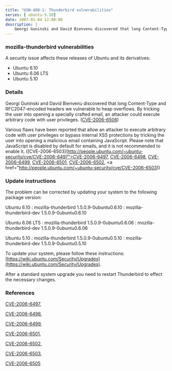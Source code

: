 ```yaml
---
title: "USN-400-1: Thunderbird vulnerabilities"
series: [ ubuntu-5.10]
date: 2007-01-04 12:00:00
description: |
    Georgi Guninski and David Bienvenu discovered that long Content-Type and  RFC2047-encoded headers we vulnerable to heap overflows.  By tricking  the user into opening a specially crafted email, an attacker could  execute arbitrary code with user privileges.  ([CVE-2006-6506](http://people.ubuntu.com/~ubuntu-security/cve/CVE-2006-6506))
--- 
```

 
 


### mozilla-thunderbird vulnerabilities

A security issue affects these releases of Ubuntu and its derivatives:

* Ubuntu 6.10
* Ubuntu 6.06 LTS
* Ubuntu 5.10

### Details

Georgi Guninski and David Bienvenu discovered that long Content-Type and RFC2047-encoded headers we vulnerable to heap overflows. By tricking the user into opening a specially crafted email, an attacker could execute arbitrary code with user privileges. ([CVE-2006-6506](http://people.ubuntu.com/~ubuntu-security/cve/CVE-2006-6506))

Various flaws have been reported that allow an attacker to execute arbitrary code with user privileges or bypass internal XSS protections by tricking the user into opening a malicious email containing JavaScript. Please note that JavaScript is disabled by default for emails, and it is not recommended to enable it. ([CVE-2006-6503](http://people.ubuntu.com/~ubuntu-security/cve/CVE-2006-6497">CVE-2006-6497</a>, <a href="http://people.ubuntu.com/~ubuntu-security/cve/CVE-2006-6498">CVE-2006-6498</a>, <a href="http://people.ubuntu.com/~ubuntu-security/cve/CVE-2006-6499">CVE-2006-6499</a>, <a href="http://people.ubuntu.com/~ubuntu-security/cve/CVE-2006-6501">CVE-2006-6501</a>, <a href="http://people.ubuntu.com/~ubuntu-security/cve/CVE-2006-6502">CVE-2006-6502</a>, <a href="http://people.ubuntu.com/~ubuntu-security/cve/CVE-2006-6503))

### Update instructions

The problem can be corrected by updating your system to the following package version:

Ubuntu 6.10
 : mozilla-thunderbird <span>1.5.0.9-0ubuntu0.6.10</span>
 : mozilla-thunderbird-dev <span>1.5.0.9-0ubuntu0.6.10</span>

Ubuntu 6.06 LTS
 : mozilla-thunderbird <span>1.5.0.9-0ubuntu0.6.06</span>
 : mozilla-thunderbird-dev <span>1.5.0.9-0ubuntu0.6.06</span>

Ubuntu 5.10
 : mozilla-thunderbird <span>1.5.0.9-0ubuntu0.5.10</span>
 : mozilla-thunderbird-dev <span>1.5.0.9-0ubuntu0.5.10</span>

To update your system, please follow these instructions: [https://wiki.ubuntu.com/Security/Upgrades](https://wiki.ubuntu.com/Security/Upgrades).

After a standard system upgrade you need to restart Thunderbird to effect the necessary changes.

### References

 
 [CVE-2006-6497](http://people.ubuntu.com/~ubuntu-security/cve/CVE-2006-6497), 

 [CVE-2006-6498](http://people.ubuntu.com/~ubuntu-security/cve/CVE-2006-6498), 

 [CVE-2006-6499](http://people.ubuntu.com/~ubuntu-security/cve/CVE-2006-6499), 

 [CVE-2006-6501](http://people.ubuntu.com/~ubuntu-security/cve/CVE-2006-6501), 

 [CVE-2006-6502](http://people.ubuntu.com/~ubuntu-security/cve/CVE-2006-6502), 

 [CVE-2006-6503](http://people.ubuntu.com/~ubuntu-security/cve/CVE-2006-6503), 

 [CVE-2006-6505](http://people.ubuntu.com/~ubuntu-security/cve/CVE-2006-6505)
 

